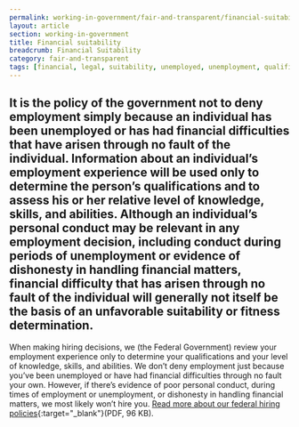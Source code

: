 ```yaml
---
permalink: working-in-government/fair-and-transparent/financial-suitability/
layout: article
section: working-in-government
title: Financial suitability
breadcrumb: Financial Suitability
category: fair-and-transparent
tags: [financial, legal, suitability, unemployed, unemployment, qualifications]
---
```


<h2 class="usajobs-help-center__lead">
  It is the policy of the government not to deny employment simply because an individual has been unemployed or has had financial difficulties that have arisen through no fault of the individual. Information about an individual’s employment experience will be used only to determine the person’s qualifications and to assess his or her relative level of knowledge, skills, and abilities. Although an individual’s personal conduct may be relevant in any employment decision, including conduct during periods of unemployment or evidence of dishonesty in handling financial matters, financial difficulty that has arisen through no fault of the individual will generally not itself be the basis of an unfavorable suitability or fitness determination.
</h2>

When making hiring decisions, we (the Federal Government) review your employment experience only to determine your qualifications and your level of knowledge, skills, and abilities. We don’t deny employment just because you’ve been unemployed or have had financial difficulties through no fault your own. However, if there’s evidence of poor personal conduct, during times of employment or unemployment, or dishonesty in handling financial matters, we most likely won’t hire you. [Read more about our federal hiring policies](https://hru.gov/Studio_Recruitment/tools/Mythbuster_on_Federal_Hiring_Policies.pdf){:target="_blank"}(PDF, 96 KB).

